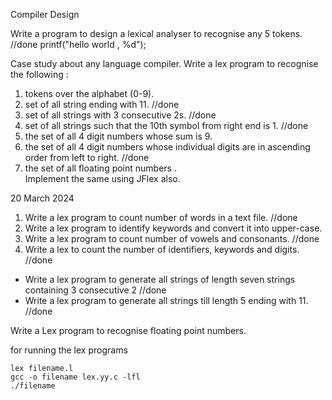 Compiler Design


Write a program to design a lexical analyser to recognise any 5 tokens.  //done
printf("hello world , %d");


Case study about any language compiler.
Write a lex program to recognise the following :
1. tokens over the alphabet (0-9).
2. set of all string ending with 11. //done
3. set of all strings with 3 consecutive 2s. //done
4. set of all strings such that the 10th symbol from right end is 1. //done
5. the set of all 4 digit numbers whose sum is 9.
6. the set of all 4 digit numbers whose individual digits are in ascending order from left to right. //done
7. the set of all floating point numbers . \
Implement the same using JFlex also.

20 March 2024

1. Write a lex program to count number of words in a text file. //done
2. Write a lex program to identify keywords and convert it into upper-case.
3. Write a lex program to count number of vowels and consonants. //done
4. Write a lex to count the number of identifiers, keywords and digits. //done

- Write a lex program to generate all strings of length seven strings containing 3 consecutive 2 //done
- Write a lex program to generate all strings till length 5 ending with 11. //done



Write a Lex program to recognise floating point numbers.



for running the lex programs 
```
lex filename.l
gcc -o filename lex.yy.c -lfl
./filename
```
